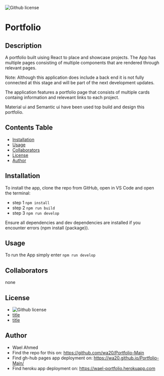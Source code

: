
![Github license](https://img.shields.io/badge/license-MIT-blue.svg)

# Portfolio

  ## Description

A portfolio built uising React to place and showcase projects. The App has multiple pages consisting of multiple components that are rendered through relevant pages.

Note: Although this application does include a back end it is not fully connected at this stage and will be part of the next development updates.

The application features a portfolio page that consists of multiple cards containg information and releveant links to each project.

Material ui and Semantic ui have been used top build and design this portfolio.


  ## Contents Table
  - [Installation](#Installation)
  - [Usage](#|Usage)
  - [Collaborators](#Collaborators)
  - [License](#License)
  - [Author](#Author)


## Installation

To install the app, clone the repo from GitHub, open in VS Code and open the terminal:

* step 1 `npm install`
* step 2 `npm run build`
* step 3 `npm run develop`

Ensure all dependencies and dev dependencies are installed if you encounter errors (npm install {package}).

## Usage

To run the App simply enter `npm run develop`


## Collaborators
none


## License
- ![Github license](https://img.shields.io/badge/license-MIT-blue.svg)
- [title](https://opensource.org/licenses/MIT)
- [title](https://opensource.org/licenses/MIT)

## Author
- Wael Ahmed
- Find the repo for this on: https://github.com/wa20/Portfolio-Main
- Find gh-hub pages app deployment on: https://wa20.github.io/Portfolio-Main/
- Find heroku app deployment on: https://wael-portfolio.herokuapp.com





